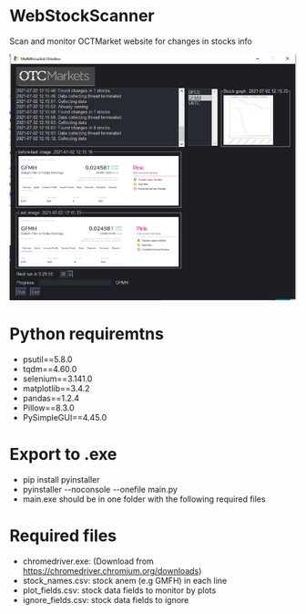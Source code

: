 # WebStockScanner
Scan and monitor OCTMarket website for changes in stocks info

![text](readme_assets/programm-looks.PNG)

# Python requiremtns
- psutil==5.8.0
- tqdm==4.60.0
- selenium==3.141.0
- matplotlib==3.4.2
- pandas==1.2.4
- Pillow==8.3.0
- PySimpleGUI==4.45.0

# Export to .exe

- pip install pyinstaller
- pyinstaller --noconsole --onefile main.py
- main.exe should be in one folder with the following required files

# Required files
- chromedriver.exe: (Download from https://chromedriver.chromium.org/downloads)
- stock_names.csv: stock anem (e.g GMFH) in each line
- plot_fields.csv: stock data fields to monitor by plots
- ignore_fields.csv: stock data fields to ignore

